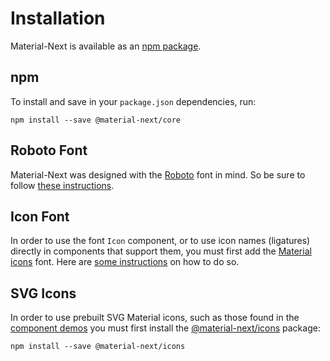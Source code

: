 # Installation

Material-Next is available as an [npm package](https://www.npmjs.org/package/@material-next/core).

## npm

To install and save in your `package.json` dependencies, run:

```
npm install --save @material-next/core
```

## Roboto Font

Material-Next was designed with the [Roboto](http://www.google.com/fonts/specimen/Roboto)
font in mind. So be sure to follow [these instructions](/style/typography#general).

## Icon Font

In order to use the font `Icon` component, or to use icon names (ligatures) directly in components
that support them, you must first add the [Material icons](https://material.io/icons/) font.
Here are [some instructions](http://google.github.io/material-design-icons/#icon-font-for-the-web)
on how to do so.

## SVG Icons

In order to use prebuilt SVG Material icons, such as those found in the [component demos](/demos/app-bar/)
you must first install the [@material-next/icons](https://www.npmjs.org/package/@material-next/icons) package:

```
npm install --save @material-next/icons
```
